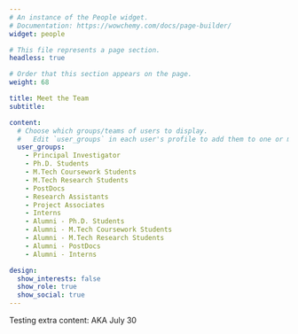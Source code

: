 ```yaml
---
# An instance of the People widget.
# Documentation: https://wowchemy.com/docs/page-builder/
widget: people

# This file represents a page section.
headless: true

# Order that this section appears on the page.
weight: 68

title: Meet the Team
subtitle: 

content:
  # Choose which groups/teams of users to display.
  #   Edit `user_groups` in each user's profile to add them to one or more of these groups.
  user_groups:
    - Principal Investigator
    - Ph.D. Students
    - M.Tech Coursework Students
    - M.Tech Research Students
    - PostDocs
    - Research Assistants
    - Project Associates
    - Interns
    - Alumni - Ph.D. Students
    - Alumni - M.Tech Coursework Students
    - Alumni - M.Tech Research Students
    - Alumni - PostDocs
    - Alumni - Interns

design:
  show_interests: false
  show_role: true
  show_social: true
---
```


Testing extra content: AKA July 30
